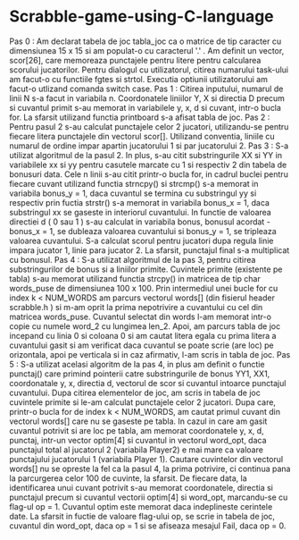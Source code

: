 # Scrabble-game-using-C-language

Pas 0 :
	Am declarat tabela de joc tabla_joc ca o matrice de tip caracter
cu dimensiunea 15 x 15 si am populat-o cu caracterul '.' . 
	Am definit un vector, scor[26], care memoreaza punctajele 
pentru litere pentru calcularea scorului jucatorilor.
	Pentru dialogul cu utilizatorul, citirea numarului task-ului 
am facut-o cu functiile fgtes si strtol. 
	Executia optiunii utilizatorului am facut-o utlizand comanda switch case.
Pas 1 :
	Citirea inputului, numarul de linii N s-a facut in variabila n.
	Coordonatele liniilor Y, X si directia D precum si cuvantul primit s-au memorat in variabilele y, x, d si
cuvant, intr-o bucla for.
	La sfarsit utilizand functia printboard s-a afisat tabla de joc.
 Pas 2 :
	Pentru pasul 2 s-au calculat punctajele celor 2 jucatori,
utilizandu-se pentru fiecare litera punctajele din vectorul scor[].
	Utilizand conventia, liniile cu numarul de ordine impar apartin jucatorului 1 
si par jucatorului 2.
Pas 3 :
	S-a utilizat algoritmul de la pasul 2.
	In plus, s-au citit substringurile XX si YY in variabilele xx si yy
pentru casutele marcate cu 1 si respectiv 2 din tabela de bonusuri data.
	Cele n linii s-au citit printr-o bucla for, in cadrul buclei pentru fiecare cuvant utilizand
functia strncpy() si strcmp() s-a memorat in variabila bonus_y = 1, daca cuvantul se termina cu
substringul yy si respectiv prin fuctia strstr() s-a memorat in variabila bonus_x = 1,
daca substringul xx se gaseste in interiorul cuvantului.
	In functie de valoarea directiei d ( 0 sau 1 ) s-au calculat in variabila bonus, 
bonusul acordat - bonus_x = 1, se dubleaza valoarea cuvantului si 
bonus_y = 1, se tripleaza valoarea cuvantului.
	S-a calculat scorul pentru jucatori dupa regula linie impara jucator 1,
linie para jucator 2.
	La sfarsit, punctajul final s-a multiplicat cu bonusul.
Pas 4 :
	S-a utilizat algoritmul de la pas 3, pentru citirea substringurilor de 
bonus si a liniilor primite. 
	Cuvintele primite (existente pe tabla) s-au memorat utilizand functia strcpy()
in matricea de tip char words_puse de dimensiunea 100 x 100. 
	Prin intermediul unei bucle for cu index k < NUM_WORDS am parcurs vectorul words[]
(din fisierul header scrabble.h ) si m-am oprit la prima nepotrivire a cuvantului
cu cel din matricea words_puse.
	Cuvantul selectat din words l-am memorat intr-o copie cu numele word_2 cu lungimea len_2.
	Apoi, am parcurs tabla de joc incepand cu linia 0 si coloana 0 
si am cautat litera egala cu prima litera a cuvantului gasit si am verificat daca cuvantul se poate scrie
(are loc) pe orizontala, apoi pe verticala si in caz afirmativ,
l-am scris in tabla de joc.
Pas 5 :
	S-a utilizat acelasi algoritm de la pas 4, in plus am definit o functie punctaj() care primind 
pointerii catre substringurile de bonus YY1, XX1, coordonatale y, x, directia d, vectorul de scor 
si cuvantul intoarce punctajul cuvantului.
	Dupa citirea elementelor de joc, am scris in tabela de joc cuvintele primite si 
le-am calculat punctajele celor 2 jucatori. 
	Dupa care, printr-o bucla for de index k < NUM_WORDS, am cautat primul cuvant din vectorul words[] care
nu se gaseste pe tabla.
	In cazul in care am gasit cuvantul potrivit si are loc pe tabla, am memorat
coordonatele y, x, d, punctaj, intr-un vector optim[4] si cuvantul in vectorul word_opt, daca punctajul total al jucatorul 2 
(variabila Player2) e mai mare ca valoare punctajului jucatorului 1 (variabila Player 1).
	Cautare cuvintelor din vectorul words[] nu se opreste la fel ca la pasul 4, la prima potrivire,
ci continua pana la parcurgerea celor 100 de cuvinte, la sfarsit.
	De fiecare data, la identificarea unui cuvant potrivit s-au memorat coordonatele, directia si punctajul precum si cuvantul 
vectorii optim[4] si word_opt, marcandu-se cu flag-ul op = 1.
	Cuvantul optim este memorat daca indeplineste cerintele date.
	La sfarsit in fuctie de valoare flag-ului op, se scrie in tabela de joc, cuvantul din word_opt, daca op = 1 si
se afiseaza mesajul Fail, daca op = 0.     
